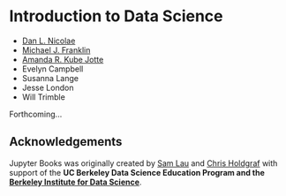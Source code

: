 # Introduction to Data Science

- [Dan L. Nicolae](https://www.stat.uchicago.edu/~nicolae/)
- [Michael J. Franklin](https://cs.uchicago.edu/people/michael-franklin/)
- [Amanda R. Kube Jotte](https://amandakube.github.io/)
- Evelyn Campbell
- Susanna Lange
- Jesse London
- Will Trimble


Forthcoming...


## Acknowledgements

Jupyter Books was originally created by [Sam Lau][sam] and [Chris Holdgraf][chris]
with support of the **UC Berkeley Data Science Education Program and the
[Berkeley Institute for Data Science](https://bids.berkeley.edu/)**.

[sam]: http://www.samlau.me/
[chris]: https://2i2c.org/author/chris-holdgraf/

